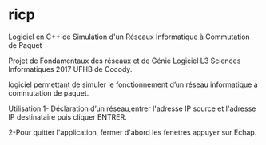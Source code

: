 # ricp
Logiciel en C++ de Simulation d'un Réseaux Informatique à Commutation de Paquet

Projet de Fondamentaux des réseaux et de Génie Logiciel  L3 Sciences Informatiques 2017 UFHB de Cocody.

logiciel permettant de simuler le fonctionnement d’un réseau informatique a commutation de paquet.

Utilisation
1- Déclaration d’un réseau,entrer l'adresse IP source et l'adresse IP destinataire puis cliquer ENTRER.

2-Pour quitter l'application, fermer d'abord les fenetres appuyer sur Echap.
